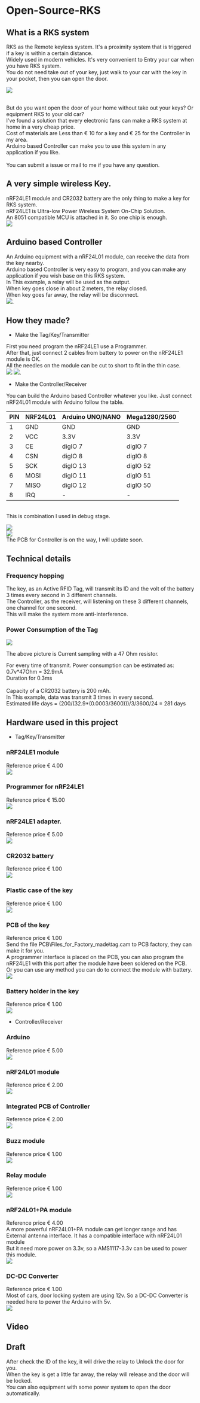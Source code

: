 # Open-Source-RKS

## What is a RKS system
RKS as the Remote keyless system. It's a proximity system that is triggered if a key is within a certain distance. <br> 
Widely used in modern vehicles. It's very convenient to Entry your car when you have RKS system. <br> 
You do not need take out of your key, just walk to your car with the key in your pocket, then you can open the door.<br>

![](https://github.com/fryefryefrye/Open-Source-RKS/raw/master/img/pke_car.jpg) <br>

  
<br> But do you want open the door of your home without take out your keys? Or equipment RKS to your old car?<br> 
I've found a solution that every electronic fans can make a RKS system at home in a very cheap price.<br> 
Cost of materials are Less than € 10 for a key and € 25 for the Controller in my area.<br> 
Arduino based Controller can make you to use this system in any application if you like.<br>  
You can submit a issue or mail to me if you have any question.<br> 

## A very simple wireless Key. 

nRF24LE1 module and CR2032 battery are the only thing to make a key for RKS system. <br>
nRF24LE1 is Ultra-low Power Wireless System On-Chip Solution.<br>
An 8051 compatible MCU is attached in it. So one chip is enough.<br>
![](https://github.com/fryefryefrye/Open-Source-RKS/raw/master/img/tag_simple.jpg)


## Arduino based Controller

An Arduino equipment with a nRF24L01 module, can receive the data from the key nearby.<br> 
Arduino based Controller is very easy to program, and you can make any application if you wish base on this RKS system.<br> 
In This example, a relay will be used as the output. <br> 
When key goes close in about 2 meters, the relay closed.<br> 
When key goes far away, the relay will be disconnect.<br> 
![](https://github.com/fryefryefrye/Open-Source-RKS/raw/master/img/rx_simple.jpg).


## How they made?
* Make the Tag/Key/Transmitter

First you need program the nRF24LE1 use a Programmer.<br>
After that, just connect 2 cables from battery to power on the nRF24LE1 module is OK.<br>
All the needles on the module can be cut to short to fit in the thin case.<br>
![](https://github.com/fryefryefrye/Open-Source-RKS/raw/master/img/nRF24LE1_back.jpg)
![](https://github.com/fryefryefrye/Open-Source-RKS/raw/master/img/tag.jpg).<br>



* Make the Controller/Receiver

You can build the Arduino based Controller whatever you like. Just connect nRF24L01 module with Arduino follow the table.<br>

| PIN  | NRF24L01|Arduino UNO/NANO|Mega1280/2560|
| ---------- | -----------| -----------| -----------|
|  1  |  GND  |  GND  |  GND  |
|  2  |  VCC  |  3.3V  |  3.3V  |
|  3  |  CE   |  digIO 7  |  digIO 7  |
|  4  |  CSN  |  digIO 8  |  digIO 8  |
|  5  |  SCK   |  digIO 13  |  digIO 52  |
|  6  |  MOSI  |  digIO 11  |  digIO 51  |
|  7  |  MISO  | digIO 12  |  digIO 50  |
|  8  |  IRQ  |  -  |-|



<br>
This is combination I used in debug stage.<br> 

![](https://github.com/fryefryefrye/Open-Source-RKS/raw/master/img/rx_2560.jpg)
<br> 
![](https://github.com/fryefryefrye/Open-Source-RKS/raw/master/img/nRF24L01_leg.png)
<br>
The PCB for Controller is on the way, I will update soon.<br>

## Technical details

### Frequency hopping

The key, as an Active RFID Tag, will transmit its ID and the volt of the battery 3 times every second in 3 different channels.<br> 
The Controller, as the receiver, will listening on these 3 different channels, one channel for one second.<br> 
This will make the system more anti-interference.<br> 


### Power Consumption of the Tag


![](https://github.com/fryefryefrye/Open-Source-RKS/raw/master/img/PowerConsumption.png)<br> 

The above picture is Current sampling with a 47 Ohm resistor.<br> 

For every time of transmit. Power consumption can be estimated as:  <br> 
0.7v\*47Ohm = 32.9mA<br> 
Duration for 0.3ms <br> <br> 
Capacity of a CR2032 battery is 200 mAh.<br> 
In This example, data was transmit 3 times in every second. <br> 
Estimated life days = (200/(32.9\*(0.0003/3600)))/3/3600/24 = 281 days <br> 



## Hardware used in this project

* Tag/Key/Transmitter

### nRF24LE1 module
Reference price € 4.00<br> 
![](https://github.com/fryefryefrye/Open-Source-RKS/raw/master/img/nRF24LE1.jpg)<br> 

### Programmer for nRF24LE1
Reference price € 15.00<br> 
![](https://github.com/fryefryefrye/Open-Source-RKS/raw/master/img/programer.jpg)<br> 


### nRF24LE1 adapter.
Reference price € 5.00<br> 
![](https://github.com/fryefryefrye/Open-Source-RKS/raw/master/img/adapter.jpg)<br> 


### CR2032 battery
Reference price € 1.00<br> 
![](https://github.com/fryefryefrye/Open-Source-RKS/raw/master/img/battery.jpg)<br> 


### Plastic case of the key
Reference price € 1.00<br> 
![](https://github.com/fryefryefrye/Open-Source-RKS/raw/master/img/tag_case.jpg)<br> 


### PCB of the key
Reference price € 1.00<br> 
Send the file PCB\Files_for_Factory_made\tag.cam to PCB factory, they can make it for you.<br> 
A programmer interface is placed on the PCB, you can also program the nRF24LE1 with this port after the module have been soldered on the PCB.<br> 
Or you can use any method you can do to connect the module with battery.<br> 
![](https://github.com/fryefryefrye/Open-Source-RKS/raw/master/img/tag_pcb.jpg)<br> 


### Battery holder in the key
Reference price € 1.00<br> 
![](https://github.com/fryefryefrye/Open-Source-RKS/raw/master/img/battery_hold.jpg)<br> 

* Controller/Receiver

### Arduino
Reference price € 5.00<br> 
![](https://github.com/fryefryefrye/Open-Source-RKS/raw/master/img/arduinos.jpg)<br> 

### nRF24L01 module
Reference price € 2.00<br> 
![](https://github.com/fryefryefrye/Open-Source-RKS/raw/master/img/nRF24L01.jpg)<br> 

### Integrated PCB of Controller
Reference price € 2.00<br> 
![](https://github.com/fryefryefrye/Open-Source-RKS/raw/master/img/rx_pcb.jpg)<br> 

### Buzz module
Reference price € 1.00<br> 
![](https://github.com/fryefryefrye/Open-Source-RKS/raw/master/img/buzz.jpg)<br> 

### Relay module
Reference price € 1.00<br> 
![](https://github.com/fryefryefrye/Open-Source-RKS/raw/master/img/relay.jpg)<br> 

### nRF24L01+PA module
Reference price € 4.00<br> 
A more powerful nRF24L01+PA module can get longer range and has External antenna interface. It has a compatible interface with nRF24L01 module<br> 
But it need more power on 3.3v, so a AMS1117-3.3v can be used to power this module.<br> 
![](https://github.com/fryefryefrye/Open-Source-RKS/raw/master/img/nRF24L01_PA.jpg)<br> 


### DC-DC Converter
Reference price € 1.00<br> 
Most of cars, door locking system are using 12v. So a DC-DC Converter is needed here to power the Arduino with 5v. <br>
![](https://github.com/fryefryefrye/Open-Source-RKS/raw/master/img/dcdc.jpg)<br> 

## Video

## Draft


After check the ID of the key, it will drive the relay to Unlock the door for you.<br> 
When the key is get a little far away, the relay will release and the door will be locked.<br> 
You can also equipment with some power system to open the door automatically.<br>
